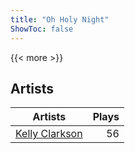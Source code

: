 ```yaml
---
title: "Oh Holy Night"
ShowToc: false
---
```


{{< more >}}

## Artists
Artists | Plays 
----- | -----: 
[Kelly Clarkson](/artists/kelly-clarkson-34788) | 56

